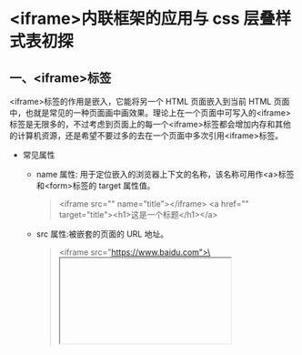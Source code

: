 # \<iframe>内联框架的应用与 css 层叠样式表初探

## 一、\<iframe>标签

\<iframe>标签的作用是嵌入，它能将另一个 HTML 页面嵌入到当前 HTML 页面中，也就是常见的一种页面画中画效果。理论上在一个页面中可写入的\<iframe>标签是无限多的，不过考虑到页面上的每一个\<iframe>标签都会增加内存和其他的计算机资源，还是希望不要过多的去在一个页面中多次引用\<iframe>标签。

- 常见属性

  - name 属性: 用于定位嵌入的浏览器上下文的名称，该名称可用作\<a>标签和\<form>标签的 target 属性值。

    > \<iframe src="" name="title">\</iframe>
    > \<a href="" target="title">\<h1>这是一个标题\</h1>\</a>

  - src 属性:被嵌套的页面的 URL 地址。

    > \<iframe src="https://www.baidu.com">\<iframe>

  - srcdoc 属性:在当前 iframe 块，由程序员写的描述信息，一般是用作介绍和简介。

    > \<iframe srcdoc="这是一段提示信息">\</iframe>

  - sandbox 属性:用于为\<iframe>框架中的内容启用一些额外的限制条件，可以为空。
    |值|效果|
    |:---:|:---:|
    |allow-forms|允许嵌入的浏览器上下文提交表单|
    |allow-models|允许嵌入的浏览器上下文打开模态窗口|
    |allow-popups|允许弹窗|

- \<iframe>标签除了嵌入页面画中画之外，还可以和\<a>标签来模拟一个小后台。
  实例如下:

  ```html
  <!DOCTYPE html>
  <html>
    <head>
      <meta charset="UTF-8" />
      <title>迷你小后台</title>
      <style>
        body {
          margin: 0;
          display: grid;
          grid-template-columns: 10em 1fr;
        }
        header {
          grid-column: span 2;
          height: 2em;
          background-color: lightblue;
          text-align: center;
        }

        .aside {
          display: grid;
          grid-template-rows: repeat(auto-fit, 2em);
          background-color: lightcyan;
        }
        .main iframe {
          width: 100%;
          height: 42em;
          background-color: #fff;
          border: none;
          padding: 2em;
        }

        .aside a {
          text-decoration: none;
          color: rgb(14, 12, 12);
          background-color: #fff;
          border-bottom: 1px solid #ccc;
          border-right: 1px solid #ccc;
        }
        .aside a:hover {
          background-color: rgb(173, 184, 187);
        }
      </style>
    </head>
    <body>
      <header>基于&lt;iframe&gt;和&lt;a&gt;标签模拟实现一个迷你后台</header>
      <div class="aside">
        <a href="https://www.bilibili.com/" target="content">哔哩哔哩</a>
        <a href="https://map.baidu.com/" target="content">百度地图</a>
        <a href="http://www.youdao.com/" target="content">有道词典</a>
        <a href="https://weibo.com/" target="content">微博</a>
        <a href="http://pic.netbian.com/" target="content">彼岸图网</a>
      </div>
      <div class="main">
        <iframe srcdoc="请点击左侧按钮" name="content"></iframe>
      </div>
    </body>
  </html>
  ```

  浏览器效果如下:
  ![迷你后台](img/mini-background.png "迷你后台")

## 二、css 层叠表中基本选择器的优先级

|       类型       |       表现形式        |
| :--------------: | :-------------------: |
| 元素(标签)选择器 | elementname(元素名称) |
|     类选择器     |   .classname(类名)    |
|    ID 选择器     |    #idname(ID 名)     |
|    属性选择器    |      \[属性=值]       |

测试一下以上四种选择器的优先级:

测试样本

> \<h1 id="class" class="title" name="h1">这个用来测试 css 选择器的优先级\</h1>
> \<h2 id="class" class="title" name="h2">这个用来测试 css 选择器的优先级\</h2>

元素选择器

> \<style>
> h1 {
> color: green;
> }
> \</style>

浏览器效果如下

![元素选择器](img/yuansu.png "元素选择器")

元素选择器 + 类选择器

> \<style>
> h1 {
> color: green;
> }
> .title {
> color: rgb(216, 156, 44);
> }
> \</style>

浏览器效果如下

![元素选择器 + 类选择器](img/three.png)

可以看出来属性选择器的优先级是要大于元素选择器的(这与代码的位置没有关系，不论是 h1{}在前还是.title{}在前，效果都是一样的，在这里只是按照优先级的次序往下写，以便于理解)

元素选择器 + 类选择器 + 属性选择器

> \<style>
> h1 {
> color: green;
> }
> .title {
> color: rgb(216, 156, 44);
> }
> \[name="h1"] {
> color: rgb(194, 88, 167);
> }
> \</style>

浏览器效果如下

![元素选择器 + 类选择器 + 属性选择器](img/four.png)

元素选择器 + 类选择器 + 属性选择器 + id 选择器

> \<style>
> h1 {
> color: green;
> }
> .title {
> color: rgb(216, 156, 44);
> }
> \[name="h1"] {
> color: rgb(194, 88, 167);
> }
> \#class {
> color: rgb(118, 107, 209);
> }
> \</style>

浏览器效果如下

![元素选择器 + 类选择器 + 属性选择器 + id 选择器](img/five.png)

从以上的演示可以看出，在基本的选择器中优先级次序依次是:  
元素选择器 < 类选择器 < 属性选择器 < id 选择器
